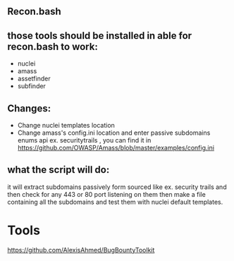 ## Recon.bash

## those tools should be installed in able for recon.bash to work:

- nuclei 
- amass 
- assetfinder
- subfinder

## Changes:
- Change nuclei templates location
- Change amass's config.ini location and enter passive subdomains enums api ex. securitytrails , you can find it in https://github.com/OWASP/Amass/blob/master/examples/config.ini


## what the script will do:
it will extract subdomains passively form sourced like  ex. security trails and then check for any 443 or 80 port listening on them then make a file containing all the subdomains and test them with nuclei default templates.



# Tools
https://github.com/AlexisAhmed/BugBountyToolkit

